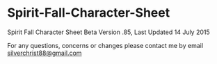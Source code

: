 # Spirit-Fall-Character-Sheet
Spirit Fall Character Sheet Beta Version .85,  Last Updated 14 July 2015

For any questions, concerns or changes please contact me by email silverchrist88@gmail.com
